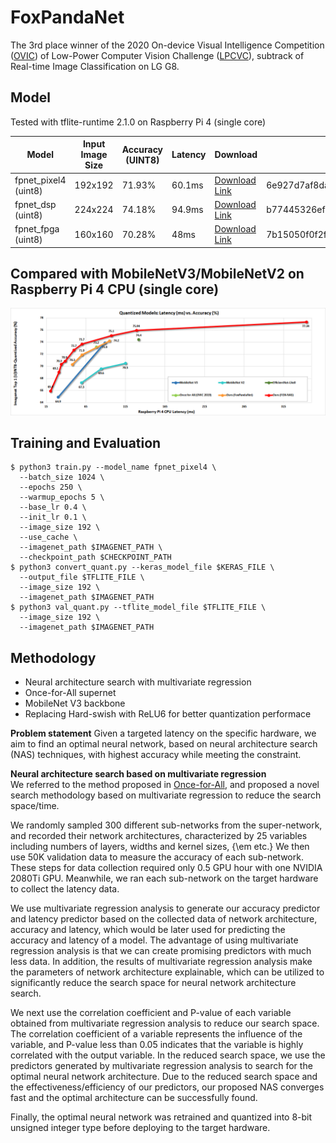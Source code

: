 # FoxPandaNet

The 3rd place winner of the 2020 On-device Visual Intelligence Competition ([OVIC](https://lpcv.ai/2020CVPR/ovic-track)) of Low-Power Computer Vision Challenge ([LPCVC](https://lpcv.ai/)), subtrack of Real-time Image Classification on LG G8.

## Model

Tested with tflite-runtime 2.1.0 on Raspberry Pi 4 (single core)

|Model|Input Image Size|Accuracy (UINT8)|Latency|Download|SHA256 Checksum|
| - | - | - | - | - | - |
|fpnet_pixel4 (uint8)|192x192|71.93%|60.1ms|[Download Link](https://drive.google.com/file/d/1zToDUmViDMmAAziz4ozAna-1uF7ZJ4-y/view?usp=sharing)|6e927d7af8da1eb9297017ebe92a67632ce73f612ff32cbfa3917f88d761a5f9|
|fpnet_dsp (uint8)|224x224|74.18%|94.9ms|[Download Link](https://drive.google.com/file/d/1HebGFcB60mm0VM8P2KwH9FlVerIf0nda/view?usp=sharing)|b77445326ef3f64fc8d3236b213e121aba5004dee4449deceb13f246477add4e|
|fpnet_fpga (uint8)|160x160|70.28%|48ms|[Download Link](https://drive.google.com/file/d/1WNbI244hUU3vSmXlMAiXK0Do_PU3wLva/view?usp=sharing)|7b15050f0f2f723b13cfc001026a36133f78103049c94ae8fe023807e355fc20|


## Compared with MobileNetV3/MobileNetV2 on Raspberry Pi 4 CPU (single core)

![](https://raw.githubusercontent.com/great8nctu/lpcvc20/master/figures/rpi4_cpu_compare_20210201.png)

## Training and Evaluation

```
$ python3 train.py --model_name fpnet_pixel4 \
  --batch_size 1024 \
  --epochs 250 \
  --warmup_epochs 5 \
  --base_lr 0.4 \
  --init_lr 0.1 \
  --image_size 192 \
  --use_cache \
  --imagenet_path $IMAGENET_PATH \
  --checkpoint_path $CHECKPOINT_PATH
$ python3 convert_quant.py --keras_model_file $KERAS_FILE \
  --output_file $TFLITE_FILE \
  --image_size 192 \
  --imagenet_path $IMAGENET_PATH
$ python3 val_quant.py --tflite_model_file $TFLITE_FILE \
  --image_size 192 \
  --imagenet_path $IMAGENET_PATH
```

## Methodology

+ Neural architecture search with multivariate regression
+ Once-for-All supernet
+ MobileNet V3 backbone
+ Replacing Hard-swish with ReLU6 for better quantization performace

**Problem statement** 
Given a targeted latency on the specific hardware, we aim to find an optimal neural network, based on neural architecture search (NAS) techniques, with highest accuracy while meeting the constraint.
 
**Neural architecture search based on multivariate regression**  
We referred to the method proposed in [Once-for-All](https://github.com/mit-han-lab/once-for-all), and proposed a novel search methodology based on multivariate regression to reduce the search space/time.

We randomly sampled 300 different sub-networks from the super-network, and recorded their network architectures, characterized by 25 variables including numbers of layers, widths and kernel sizes, {\em etc.} We then use 50K validation data to measure the accuracy of each sub-network. These steps for data collection required only 0.5 GPU hour with one NVIDIA 2080Ti GPU. Meanwhile, we ran each sub-network on the target hardware to collect the latency data.

We use multivariate regression analysis to generate our accuracy predictor and latency predictor based on the collected data of network architecture, accuracy and latency, which would be later used for predicting the accuracy and latency of a model. The advantage of using multivariate regression analysis is that we can create promising predictors with much less data. In addition, the results of multivariate regression analysis make the parameters of network architecture explainable, which can be utilized to significantly reduce the search space for neural network architecture search.

We next use the correlation coefficient and P-value of each variable obtained from multivariate regression analysis to reduce our search space. The correlation coefficient of a variable represents the influence of the variable, and P-value less than 0.05 indicates that the variable is highly correlated with the output variable. In the reduced search space, we use the predictors generated by multivariate regression analysis to search for the optimal neural network architecture. Due to the reduced search space and the effectiveness/efficiency of our predictors, our proposed NAS converges fast and the optimal architecture can be successfully found.

Finally, the optimal neural network was retrained and quantized into 8-bit unsigned integer type before deploying to the target hardware.
